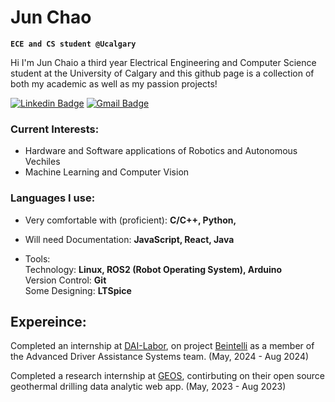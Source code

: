 # Jun Chao 
**`ECE and CS student @Ucalgary`**

Hi I'm Jun Chaio a third year Electrical Engineering and Computer Science student at the University of Calgary and this github page is a collection of both my academic as well as my passion projects!

[![Linkedin Badge](https://img.shields.io/badge/-junchao-blue?style=flat-square&logo=Linkedin&logoColor=white&link=https://www.linkedin.com/in/jun-chao/)](https://www.linkedin.com/in/jun-chao/)
[![Gmail Badge](https://img.shields.io/badge/-junchao530-c14438?style=flat-square&logo=Gmail&logoColor=white&link=mailto:junchao530@gmail.com)](mailto:junchao530@gmail.com)

### Current Interests:

- Hardware and Software applications of Robotics and Autonomous Vechiles
- Machine Learning and Computer Vision

### Languages I use:
 - Very comfortable with (proficient):
    **C/C++,  Python,**
   
 - Will need Documentation:
    **JavaScript, React, Java**

 - Tools:
    <br>
    Technology: **Linux, ROS2 (Robot Operating System), Arduino**
    <br>
    Version Control: **Git**
    <br>
    Some Designing: **LTSpice**
    <br>
    


## Expereince:

Completed an internship at <a href="https://dai-labor.de/en/home/">DAI-Labor</a>, on project <a href="https://be-intelli.com/">Beintelli</a> as a member of the Advanced Driver Assistance Systems team. (May, 2024 - Aug 2024)
 
Completed a research internship at <a href="https://ucalgary.ca/labs/geothermal-energy/centre"> GEOS</a>, contirbuting on their open source geothermal drilling data analytic web app. (May, 2023 - Aug 2023)
 










<!--
**junchao530/junchao530** is a ✨ _special_ ✨ repository because its `README.md` (this file) appears on your GitHub profile.

Here are some ideas to get you started:

- 🔭 I’m currently working on ...
- 🌱 I’m currently learning ...
- 👯 I’m looking to collaborate on ...
- 🤔 I’m looking for help with ...
- 💬 Ask me about ...
- 📫 How to reach me: ...
- 😄 Pronouns: ...
- ⚡ Fun fact: ...
-->

